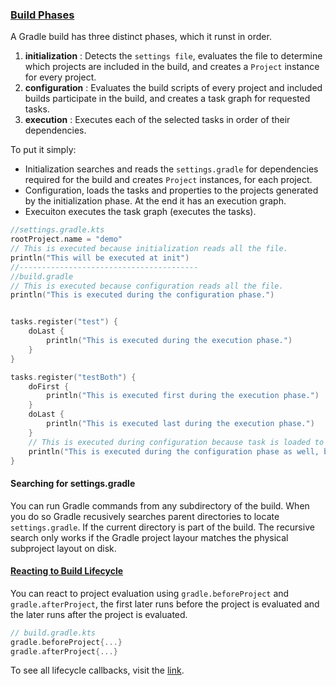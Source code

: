 ### [Build Phases](https://docs.gradle.org/current/userguide/build_lifecycle.html)
A Gradle build has three distinct phases, which it runst in order.
1. **initialization** : Detects the `settings file`, evaluates the file
to determine which projects are included in the build, and creates a `Project`
instance for every project.
2. **configuration** : Evaluates the build scripts of every project
and included builds participate in the build, and creates a task graph
for requested tasks.
3. **execution** : Executes each of the selected tasks in order of their 
dependencies.

To put it simply: 
- Initialization searches and reads the `settings.gradle` for 
dependencies required for the build and creates `Project` instances,
for each project.
- Configuration, loads the tasks and properties to the projects 
generated by the initialization phase. At the end it has an execution 
graph.
- Execuiton executes the task graph (executes the tasks).
```kotlin
//settings.gradle.kts
rootProject.name = "demo"
// This is executed because initialization reads all the file.
println("This will be executed at init")
//----------------------------------------
//build.gradle
// This is executed because configuration reads all the file. 
println("This is executed during the configuration phase.")


tasks.register("test") {
    doLast {
        println("This is executed during the execution phase.")
    }
}

tasks.register("testBoth") {
    doFirst {
        println("This is executed first during the execution phase.")
    }
    doLast {
        println("This is executed last during the execution phase.")
    }
    // This is executed during configuration because task is loaded to graph.
    println("This is executed during the configuration phase as well, because :testBoth is used in the build.")
}
```

#### Searching for settings.gradle
You can run Gradle commands from any subdirectory of the build. When you do so 
Gradle recusively searches parent directories to locate `settings.gradle`. If the 
current directory is part of the build. The recursive search only works 
if the Gradle project layour matches the physical subproject layout on disk.

#### [Reacting to Build Lifecycle](https://docs.gradle.org/current/userguide/build_lifecycle.html#react_to_project_evaluation)
You can react to project evaluation using `gradle.beforeProject` and 
`gradle.afterProject`, the first later runs before the project is evaluated
and the later runs after the project is evaluated.
```kotlin
// build.gradle.kts
gradle.beforeProject{...}
gradle.afterProject{...}
```

To see all lifecycle callbacks, visit the [link](https://docs.gradle.org/current/userguide/build_lifecycle.html#react_to_project_evaluation).



